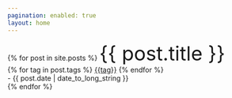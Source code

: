 ```yaml
---
pagination: enabled: true
layout: home
---
```


<div class="post-links">
  {% for post in site.posts %}
    <a>
      <a href= "{{ post.medium-site }}" style="font-size: 40px; text-decoration: none">
        {{ post.title }}
      </a>
      <br>
      {% for tag in post.tags %}
        <a class="tag" href="got">{{tag}}</a>
      {% endfor %}
      <br>
      - <time datetime="{{ post.date | date: "%Y-%m-%d" }}">{{ post.date | date_to_long_string }}</time>
      <br>
    </a>
  {% endfor %}
</div>
